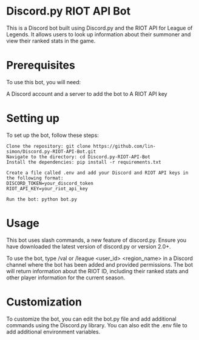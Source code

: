 # Discord.py RIOT API Bot
This is a Discord bot built using Discord.py and the RIOT API for League of Legends. It allows users to look up information about their summoner and view their ranked stats in the game.

# Prerequisites
To use this bot, you will need:

A Discord account and a server to add the bot to
A RIOT API key

# Setting up
To set up the bot, follow these steps:

```
Clone the repository: git clone https://github.com/lin-simon/Discord.py-RIOT-API-Bot.git
Navigate to the directory: cd Discord.py-RIOT-API-Bot
Install the dependencies: pip install -r requirements.txt

Create a file called .env and add your Discord and RIOT API keys in the following format:
DISCORD_TOKEN=your_discord_token
RIOT_API_KEY=your_riot_api_key

Run the bot: python bot.py
```

# Usage
This bot uses slash commands, a new feature of discord.py. Ensure you have downloaded the latest version of discord.py or version 2.0+.

To use the bot, type /val or /league <user_id> <region_name> in a Discord channel where the bot has been added and provided permissions. The bot will return information about the RIOT ID, including their ranked stats and other player information for the current season.

# Customization
To customize the bot, you can edit the bot.py file and add additional commands using the Discord.py library. You can also edit the .env file to add additional environment variables.
